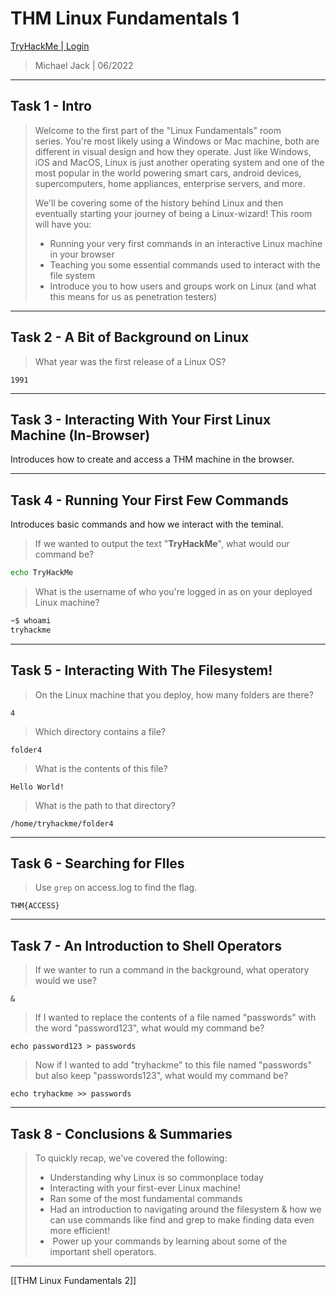# THM Linux Fundamentals 1
[TryHackMe | Login](https://tryhackme.com/jr/linuxfundamentalspart1)

> Michael Jack | 06/2022

---

## Task 1 - Intro

> Welcome to the first part of the "Linux Fundamentals" room series. You're
>  most likely using a Windows or Mac machine, both are different in 
> visual design and how they operate. Just like Windows, iOS and MacOS, Linux is just another operating system and one of the most popular in the 
> world powering smart cars, android devices, supercomputers, home 
> appliances, enterprise servers, and more.
> 
> We'll be covering some of the history behind Linux and then eventually starting your journey of being a Linux-wizard! This room will have you:
> 
> - Running your very first commands in an interactive Linux machine in your browser
> - Teaching you some essential commands used to interact with the file system
> - Introduce you to how users and groups work on Linux (and what this means for us as penetration testers)

---

## Task 2 - A Bit of Background on Linux

> What year was the first release of a Linux OS?

```
1991
```

---

## Task 3 - Interacting With Your First Linux Machine (In-Browser)

Introduces how to create and access a THM machine in the browser.

---

## Task 4 - Running Your First Few Commands

Introduces basic commands and how we interact with the teminal.

> If we wanted to output the text "**TryHackMe**", what would our command be?

```bash
echo TryHackMe
```

> What is the username of who you're logged in as on your deployed Linux machine?

```bash
~$ whoami
tryhackme
```

---

## Task 5 - Interacting With The Filesystem!

> On the Linux machine that you deploy, how many folders are there?

```
4
```

> Which directory contains a file?

```
folder4
```

> What is the contents of this file?

```
Hello World!
```

> What is the path to that directory?

```
/home/tryhackme/folder4
```

---

## Task 6 - Searching for FIles

> Use ```grep``` on access.log to find the flag.

```
THM{ACCESS}
```

---

## Task 7 - An Introduction to Shell Operators

> If we wanter to run a command in the background, what operatory would we use?

```
&
```

> If I wanted to replace the contents of a file named "passwords" with the word "password123", what would my command be?

```shell
echo password123 > passwords
```

> Now if I wanted to add "tryhackme" to this file named "passwords" but also keep "passwords123", what would my command be?

```shell
echo tryhackme >> passwords
```

---

## Task 8 - Conclusions & Summaries

> To quickly recap, we've covered the following:
> 
> - Understanding why Linux is so commonplace today
> - Interacting with your first-ever Linux machine!
> - Ran some of the most fundamental commands
> - Had
>    an introduction to navigating around the filesystem & how we can 
>   use commands like find and grep to make finding data even more 
>   efficient!
> -  Power up your commands by learning about some of the important shell operators.

---
[[THM Linux Fundamentals 2]]